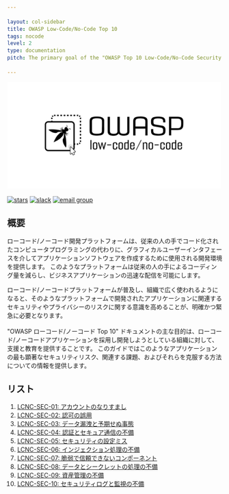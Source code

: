 ```yaml
---

layout: col-sidebar
title: OWASP Low-Code/No-Code Top 10
tags: nocode
level: 2
type: documentation
pitch: The primary goal of the "OWASP Top 10 Low-Code/No-Code Security Risks" document is to provide assistance and education for organizations looking to adopt and develop Low-Code/No-Code applications. The guide provides information about what are the most prominent security risks for such applications, the challenges involved, and how to overcome them.

---
```


<a href="https://owasp.org/www-project-top-10-low-code-no-code-security-risks/"><img src="assets/images/owasp-lcnc.png" alt="OWASP Top 10 for Low-Code/No-Code Apps" width="500" height="250" /></a>

[![stars](https://img.shields.io/github/stars/OWASP/www-project-top-10-low-code-no-code-security-risks?icon=github&style=social)](https://github.com/OWASP/www-project-top-10-low-code-no-code-security-risks)
[![slack](https://img.shields.io/badge/slack-nocode-purple?logo=slack)](https://owasp.slack.com/archives/C02C6RU6G10)
[![email group](https://img.shields.io/badge/group-nocode-red?logo=Gmail)](https://groups.google.com/g/owasp-no-code-low-code)

## 概要
ローコード/ノーコード開発プラットフォームは、従来の人の手でコード化されたコンピュータプログラミングの代わりに、グラフィカルユーザーインタフェースを介してアプリケーションソフトウェアを作成するために使用される開発環境を提供します。
このようなプラットフォームは従来の人の手によるコーディング量を減らし、ビジネスアプリケーションの迅速な配信を可能にします。

ローコード/ノーコードプラットフォームが普及し、組織で広く使われるようになると、そのようなプラットフォームで開発されたアプリケーションに関連するセキュリティやプライバシーのリスクに関する意識を高めることが、明確かつ緊急に必要となります。
<br>
<br>
"OWASP ローコード/ノーコード Top 10" ドキュメントの主な目的は、ローコード/ノーコードアプリケーションを採用し開発しようとしている組織に対して、支援と教育を提供することです。
このガイドではこのようなアプリケーションの最も顕著なセキュリティリスク、関連する課題、およびそれらを克服する方法についての情報を提供します。


## リスト

1. [LCNC-SEC-01: アカウントのなりすまし](content/ja/LCNC-SEC-01-Account-Impersonation.md)
2. [LCNC-SEC-02: 認可の誤用](content/ja/LCNC-SEC-02-Authorization-Misuse.md)
3. [LCNC-SEC-03: データ漏洩と予期せぬ事態](content/ja/LCNC-SEC-03-Data-Leakage-and-Unexpected-Consequences.md)
4. [LCNC-SEC-04: 認証とセキュア通信の不備](content/ja/LCNC-SEC-04-Authentication-and-Secure-Communication-Failures.md)
5. [LCNC-SEC-05: セキュリティの設定ミス](content/ja/LCNC-SEC-05-Security-Misconfiguration.md)
6. [LCNC-SEC-06: インジェクション処理の不備](content/ja/LCNC-SEC-06-Injection-Handling-Failures.md)
7. [LCNC-SEC-07: 脆弱で信頼できないコンポーネント](content/ja/LCNC-SEC-07-Vulnerable-and-Untrusted-Components.md)
8. [LCNC-SEC-08: データとシークレットの処理の不備](content/ja/LCNC-SEC-08-Data-and-Secret-Handling-Failures.md)
9. [LCNC-SEC-09: 資産管理の不備](content/ja/LCNC-SEC-09-Asset-Management-Failures.md)
10. [LCNC-SEC-10: セキュリティログと監視の不備](content/ja/LCNC-SEC-10-Security-Logging-and-Monitoring-Failures.md)
